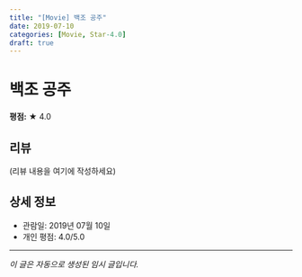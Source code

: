 ```yaml
---
title: "[Movie] 백조 공주"
date: 2019-07-10
categories: [Movie, Star-4.0]
draft: true
---
```


# 백조 공주

**평점:** ★ 4.0

## 리뷰

(리뷰 내용을 여기에 작성하세요)

## 상세 정보

- 관람일: 2019년 07월 10일
- 개인 평점: 4.0/5.0

---

*이 글은 자동으로 생성된 임시 글입니다.*
